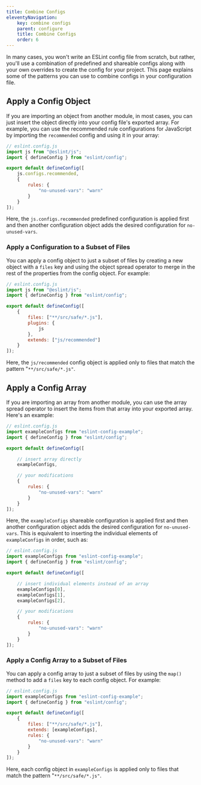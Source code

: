 ```yaml
---
title: Combine Configs
eleventyNavigation:
    key: combine configs
    parent: configure
    title: Combine Configs
    order: 6
---
```


In many cases, you won't write an ESLint config file from scratch, but rather, you'll use a combination of predefined and shareable configs along with your own overrides to create the config for your project. This page explains some of the patterns you can use to combine configs in your configuration file.

## Apply a Config Object

If you are importing an object from another module, in most cases, you can just insert the object directly into your config file's exported array. For example, you can use the recommended rule configurations for JavaScript by importing the `recommended` config and using it in your array:

```js
// eslint.config.js
import js from "@eslint/js";
import { defineConfig } from "eslint/config";

export default defineConfig([
    js.configs.recommended,
    {
        rules: {
            "no-unused-vars": "warn"
        }
    }
]);
```

Here, the `js.configs.recommended` predefined configuration is applied first and then another configuration object adds the desired configuration for `no-unused-vars`.

### Apply a Configuration to a Subset of Files

You can apply a config object to just a subset of files by creating a new object with a `files` key and using the object spread operator to merge in the rest of the properties from the config object. For example:

```js
// eslint.config.js
import js from "@eslint/js";
import { defineConfig } from "eslint/config";

export default defineConfig([
    {
        files: ["**/src/safe/*.js"],
        plugins: {
            js
        },
        extends: ["js/recommended"]
    }
]);
```

Here, the `js/recommended` config object is applied only to files that match the pattern "`**/src/safe/*.js"`.

## Apply a Config Array

If you are importing an array from another module, you can use the array spread operator to insert the items from that array into your exported array. Here's an example:

```js
// eslint.config.js
import exampleConfigs from "eslint-config-example";
import { defineConfig } from "eslint/config";

export default defineConfig([

    // insert array directly
    exampleConfigs,

    // your modifications
    {
        rules: {
            "no-unused-vars": "warn"
        }
    }
]);
```

Here, the `exampleConfigs` shareable configuration is applied first and then another configuration object adds the desired configuration for `no-unused-vars`. This is equivalent to inserting the individual elements of `exampleConfigs` in order, such as:

```js
// eslint.config.js
import exampleConfigs from "eslint-config-example";
import { defineConfig } from "eslint/config";

export default defineConfig([

    // insert individual elements instead of an array
    exampleConfigs[0],
    exampleConfigs[1],
    exampleConfigs[2],

    // your modifications
    {
        rules: {
            "no-unused-vars": "warn"
        }
    }
]);
```

### Apply a Config Array to a Subset of Files

You can apply a config array to just a subset of files by using the `map()` method to add a `files` key to each config object. For example:

```js
// eslint.config.js
import exampleConfigs from "eslint-config-example";
import { defineConfig } from "eslint/config";

export default defineConfig([
    {
        files: ["**/src/safe/*.js"],
        extends: [exampleConfigs],
        rules: {
            "no-unused-vars": "warn"
        }
    }
]);
```

Here, each config object in `exampleConfigs` is applied only to files that match the pattern "`**/src/safe/*.js"`.
